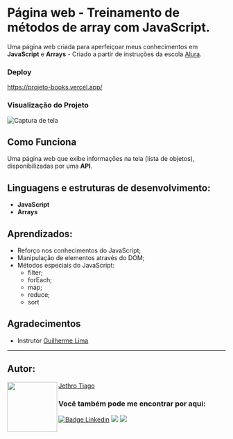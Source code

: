 ﻿# Página web - Treinamento de métodos de <strong>array</strong> com <strong>JavaScript</strong>.

Uma página web criada para aperfeiçoar meus conhecimentos em <strong>JavaScript</strong> e <strong>Arrays</strong> - Criado a partir de instruções da escola [Alura](https://www.alura.com.br/).

### Deploy

https://projeto-books.vercel.app/

### Visualização do Projeto

![Captura de tela](https://user-images.githubusercontent.com/103612874/218880161-4f106e73-2b36-4db3-8848-7feb5ca3eac8.jpg)

## Como Funciona

Uma página web que exibe informações na tela (lista de objetos), disponibilizadas por uma <strong>API</strong>.

## Linguagens e estruturas de desenvolvimento:

* <strong>JavaScript</strong>
* <strong>Arrays</strong>

## Aprendizados:

* Reforço nos conhecimentos do JavaScript;
* Manipulação de elementos através do DOM;
* Métodos especiais do JavaScript:
    * filter;
    * forEach;
    * map;
    * reduce;
    * sort

## Agradecimentos

* Instrutor [Guilherme Lima](https://www.linkedin.com/in/guilherme-lima-458925178/)

---

<h2 id="autor" align="left">Autor:</h2>
  <img align="left" src="https://avatars.githubusercontent.com/u/103612874?v=4" width=115>
<a href="https://github.com/JethroTiago">Jethro Tiago</a>
<h3 align="left">Você também pode me encontrar por aqui:</h3>
<p align="left">
  <a href="https://www.linkedin.com/in/jethrotiago/"><img src="https://img.shields.io/badge/LinkedIn-0077B5?style=for-the-badge&logo=linkedin&logoColor=white" alt="Badge Linkedin" /></a>
  <a href="https://www.youtube.com/c/BEIRADAAVENTURA" target="_blank"><img src="https://img.shields.io/badge/YouTube-FF0000?style=for-the-badge&logo=youtube&logoColor=white" target="_blank"></a>
  <a href="https://instagram.com/jethrotiago" target="_blank"><img src="https://img.shields.io/badge/-Instagram-%23E4405F?style=for-the-badge&logo=instagram&logoColor=white" target="_blank"></a>
  <br>
